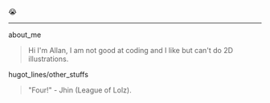 😭
***
about_me
>  Hi I'm Allan, I am not good at coding and I like but can't do 2D illustrations.

hugot_lines/other_stuffs
> "Four!" - Jhin (League of Lolz).
